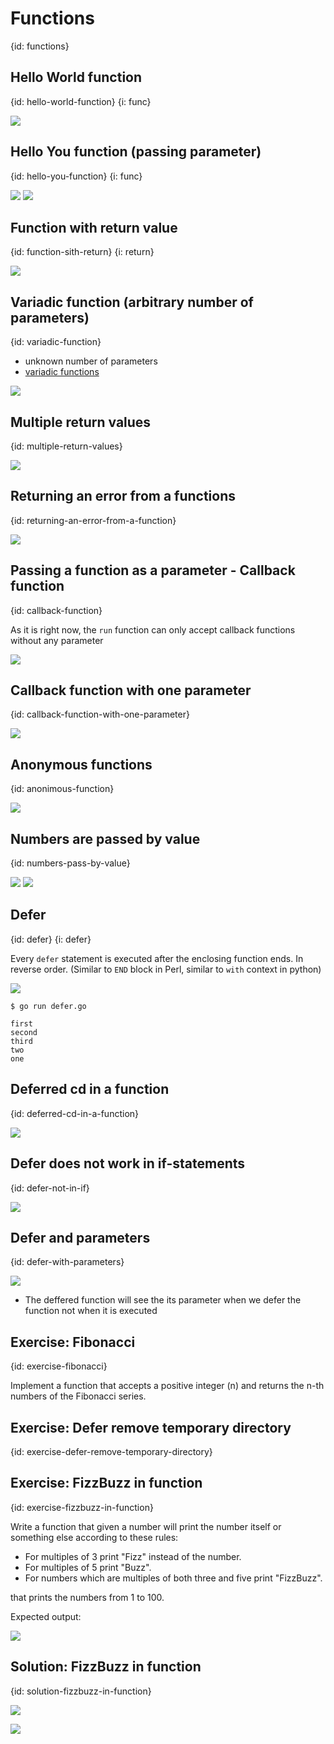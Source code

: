 # Functions
{id: functions}

## Hello World function
{id: hello-world-function}
{i: func}

![](examples/function-hello-world/hello_world_function.go)


## Hello You function (passing parameter)
{id: hello-you-function}
{i: func}

![](examples/go-functions/hello_foo_function.go)
![](examples/go-functions/hello_foo_function.out)


## Function with return value
{id: function-sith-return}
{i: return}

![](examples/function-return/add_function.go)


## Variadic function (arbitrary number of parameters)
{id: variadic-function}

* unknown number of parameters
* [variadic functions](https://medium.com/rungo/variadic-function-in-go-5d9b23f4c01a)

![](examples/function-sum/sum_function.go)


## Multiple return values
{id: multiple-return-values}

![](examples/function-multiple-return/multiple_return_function.go)

## Returning an error from a functions
{id: returning-an-error-from-a-function}

![](examples/function-return-error/return_error.go)


## Passing a function as a parameter - Callback function
{id: callback-function}

As it is right now, the `run` function can only accept callback functions without any parameter

![](examples/callback-function/callback_function.go)


## Callback function with one parameter
{id: callback-function-with-one-parameter}


![](examples/callback-function-param/callback_function_param.go)


## Anonymous functions
{id: anonimous-function}

![](examples/function-anonimous/anonymous_function.go)


## Numbers are passed by value
{id: numbers-pass-by-value}

![](examples/function-increment/function_increment.go)
![](examples/function-increment/function_increment.out)

## Defer
{id: defer}
{i: defer}


Every `defer` statement is executed after the enclosing function ends.
In reverse order. (Similar to `END` block in Perl, similar to `with` context in python)

![](examples/defer/defer.go)

```
$ go run defer.go

first
second
third
two
one
```

## Deferred cd in a function
{id: deferred-cd-in-a-function}

![](examples/cd-and-back/deferred_cd.go)


## Defer does not work in if-statements
{id: defer-not-in-if}

![](examples/defer-no-in-if/defer_no_in_if.go)


## Defer and parameters
{id: defer-with-parameters}

![](examples/defer-and-parameters/defer_and_parameters.go)

* The deffered function will see the its parameter when we defer the function not when it is executed

## Exercise: Fibonacci
{id: exercise-fibonacci}

Implement a function that accepts a positive integer (n) and returns the n-th numbers of the Fibonacci series.

## Exercise: Defer remove temporary directory
{id: exercise-defer-remove-temporary-directory}

## Exercise: FizzBuzz in function
{id: exercise-fizzbuzz-in-function}

Write a function that given a number will print the number itself or something else according to these rules:
* For multiples of 3 print "Fizz" instead of the number.
* For multiples of 5 print "Buzz".
* For numbers which are multiples of both three and five print "FizzBuzz".

 that prints the numbers from 1 to 100.


Expected output:

![](examples/fizzbuzz-main/fizzbuzz_main.out)


## Solution: FizzBuzz in function
{id: solution-fizzbuzz-in-function}

![](examples/fizzbuzz/fizzbuzz.go)

![](examples/fizzbuzz/fizzbuzz_test.go)

